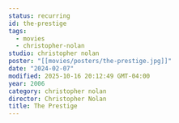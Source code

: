 ```yaml
---
status: recurring
id: the-prestige
tags:
  - movies
  - christopher-nolan
studio: christopher nolan
poster: "[[movies/posters/the-prestige.jpg]]"
date: "2024-02-07"
modified: 2025-10-16 20:12:49 GMT-04:00
year: 2006
category: christopher nolan
director: Christopher Nolan
title: The Prestige
---
```

